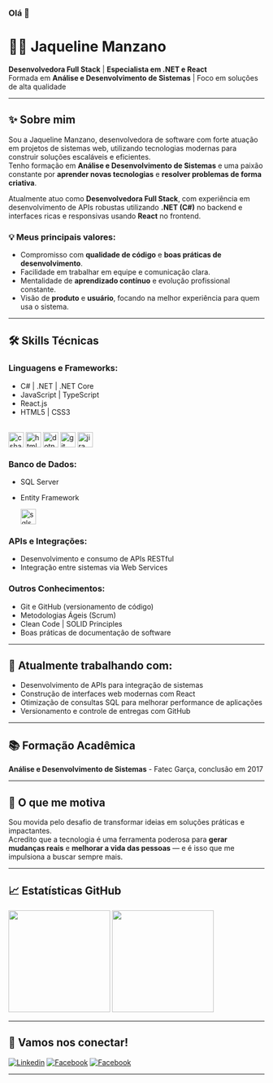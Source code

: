 ### Olá 👋

# 👩‍💻 Jaqueline Manzano

**Desenvolvedora Full Stack** | **Especialista em .NET e React**  
Formada em **Análise e Desenvolvimento de Sistemas** | Foco em soluções de alta qualidade

---

## ✨ Sobre mim

Sou a Jaqueline Manzano, desenvolvedora de software com forte atuação em projetos de sistemas web, utilizando tecnologias modernas para construir soluções escaláveis e eficientes.  
Tenho formação em **Análise e Desenvolvimento de Sistemas** e uma paixão constante por **aprender novas tecnologias** e **resolver problemas de forma criativa**.

Atualmente atuo como **Desenvolvedora Full Stack**, com experiência em desenvolvimento de APIs robustas utilizando **.NET (C#)** no backend e interfaces ricas e responsivas usando **React** no frontend.

### 💡 Meus principais valores:
- Compromisso com **qualidade de código** e **boas práticas de desenvolvimento**.
- Facilidade em trabalhar em equipe e comunicação clara.
- Mentalidade de **aprendizado contínuo** e evolução profissional constante.
- Visão de **produto** e **usuário**, focando na melhor experiência para quem usa o sistema.

---

## 🛠️ Skills Técnicas

### Linguagens e Frameworks:
- C# | .NET | .NET Core
- JavaScript | TypeScript
- React.js
- HTML5 | CSS3

<br/>

<div>
  <img align="center" alt="csharp" height="30" widht="50" src="https://cdn.jsdelivr.net/gh/devicons/devicon/icons/csharp/csharp-original.svg" />
  <img align="center" alt="html5" height="30" widht="50" src="https://cdn.jsdelivr.net/gh/devicons/devicon/icons/html5/html5-original.svg" />
  <img align="center" alt="dotnetcore" height="30" widht="50" src="https://cdn.jsdelivr.net/gh/devicons/devicon/icons/dotnetcore/dotnetcore-original.svg" />
  <img align="center" alt="git" height="30" widht="50" src="https://cdn.jsdelivr.net/gh/devicons/devicon/icons/git/git-original-wordmark.svg" />
  <img align="center" alt="jira" height="30" widht="50" src="https://cdn.jsdelivr.net/gh/devicons/devicon/icons/jira/jira-original-wordmark.svg" />
</div>

### Banco de Dados:
- SQL Server
- Entity Framework
  
  <img align="center" alt="sqlserver" height="30" widht="50" src="https://cdn.jsdelivr.net/gh/devicons/devicon/icons/microsoftsqlserver/microsoftsqlserver-plain-wordmark.svg" />

### APIs e Integrações:
- Desenvolvimento e consumo de APIs RESTful
- Integração entre sistemas via Web Services

### Outros Conhecimentos:
- Git e GitHub (versionamento de código)
- Metodologias Ágeis (Scrum)
- Clean Code | SOLID Principles
- Boas práticas de documentação de software

---

## 🚀 Atualmente trabalhando com:

- Desenvolvimento de APIs para integração de sistemas
- Construção de interfaces web modernas com React
- Otimização de consultas SQL para melhorar performance de aplicações
- Versionamento e controle de entregas com GitHub

---

## 📚 Formação Acadêmica

**Análise e Desenvolvimento de Sistemas**  - Fatec Garça, conclusão em 2017

---

## 🌟 O que me motiva

Sou movida pelo desafio de transformar ideias em soluções práticas e impactantes.  
Acredito que a tecnologia é uma ferramenta poderosa para **gerar mudanças reais** e **melhorar a vida das pessoas** — e é isso que me impulsiona a buscar sempre mais.

---

## 📈 Estatísticas GitHub

<div>
   <img height="200em" src="https://github-readme-stats.vercel.app/api?username=jaquemanzano&show_icons=true&theme=tokyonight"/>
 <img height="200em" src="https://github-readme-stats.vercel.app/api/top-langs/?username=jaquemanzano&layout=compact&theme=tokyonight"/>
</div>

---

## 🔗 Vamos nos conectar!

[![Linkedin](https://img.shields.io/badge/LinkedIn-0077B5?style=for-the-badge&logo=linkedin&logoColor=white)](https://www.linkedin.com/in/jaqueline-santos-8a3b2b1a2/)
[![Facebook](	https://img.shields.io/badge/GitHub-100000?style=for-the-badge&logo=github&logoColor=white)](https://github.com/JaqueManzano/)
[![Facebook](https://img.shields.io/badge/Facebook-1877F2?style=for-the-badge&logo=facebook&logoColor=white)](https://www.facebook.com/jaqueline.aparecida1/)

---

